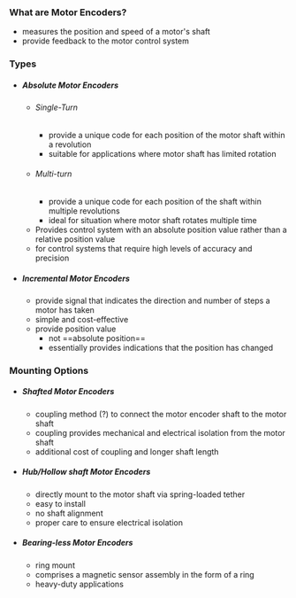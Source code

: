 
### What are Motor Encoders?
- measures the position and speed of  a motor's shaft
- provide feedback to the motor control system

### Types
- ##### Absolute Motor Encoders
	- ###### Single-Turn 
		- provide a unique code for each position of the motor shaft within a revolution
		- suitable for applications where motor shaft has limited rotation
	- ###### Multi-turn
		- provide a unique code for each position of the shaft within multiple revolutions
		- ideal for situation where motor shaft rotates multiple time
	- Provides control system with an absolute position value rather than a relative position value 
	- for control systems that require high levels of accuracy and precision

- ##### Incremental Motor Encoders 
	- provide signal that indicates the direction and number of steps a motor has taken
	- simple and cost-effective
	- provide position value
		- not ==absolute position==
		- essentially provides indications that the position has changed


### Mounting Options
- ##### Shafted Motor Encoders
	- coupling method (?) to connect the motor encoder shaft to the motor shaft
	- coupling provides mechanical and electrical isolation from the motor shaft
	- additional cost of coupling and longer shaft length
- ##### Hub/Hollow shaft Motor Encoders
	- directly mount to the motor shaft via spring-loaded tether
	- easy to install
	- no shaft alignment
	- proper care to ensure electrical isolation
- ##### Bearing-less Motor Encoders
	- ring mount
	- comprises a magnetic sensor assembly in the form of a ring
	- heavy-duty applications 